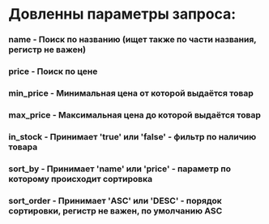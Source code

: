# Довленны параметры запроса:
### name - Поиск по названию (ищет также по части названия, регистр не важен)
### price - Поиск по цене 
### min_price - Минимальная цена от которой выдаётся товар
### max_price - Максимальная цена до которой выдаётся товар
### in_stock - Принимает 'true' или 'false' - фильтр по наличию товара
### sort_by - Принимает 'name' или 'price' - параметр по которому происходит сортировка
### sort_order - Принимает 'ASC' или 'DESC' - порядок сортировки, регистр не важен, по умолчанию ASC
